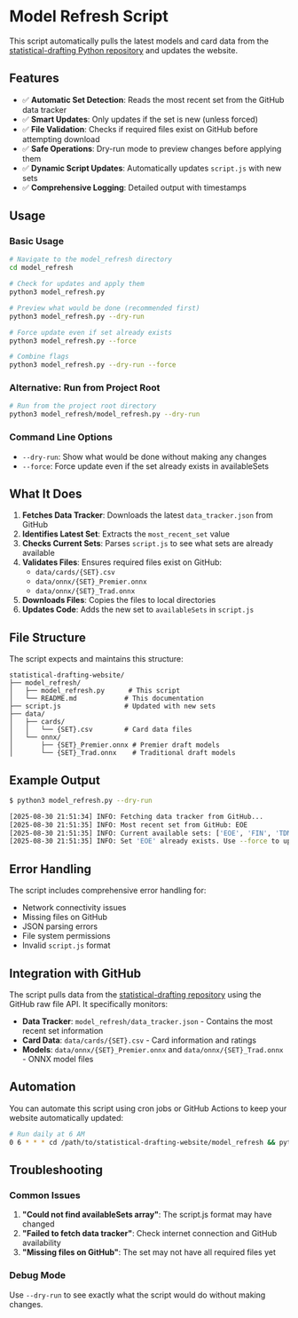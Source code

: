 # Model Refresh Script

This script automatically pulls the latest models and card data from the [statistical-drafting Python repository](https://github.com/danieljbrooks/statistical-drafting) and updates the website.

## Features

- ✅ **Automatic Set Detection**: Reads the most recent set from the GitHub data tracker
- ✅ **Smart Updates**: Only updates if the set is new (unless forced)
- ✅ **File Validation**: Checks if required files exist on GitHub before attempting download
- ✅ **Safe Operations**: Dry-run mode to preview changes before applying them
- ✅ **Dynamic Script Updates**: Automatically updates `script.js` with new sets
- ✅ **Comprehensive Logging**: Detailed output with timestamps

## Usage

### Basic Usage
```bash
# Navigate to the model_refresh directory
cd model_refresh

# Check for updates and apply them
python3 model_refresh.py

# Preview what would be done (recommended first)
python3 model_refresh.py --dry-run

# Force update even if set already exists
python3 model_refresh.py --force

# Combine flags
python3 model_refresh.py --dry-run --force
```

### Alternative: Run from Project Root
```bash
# Run from the project root directory
python3 model_refresh/model_refresh.py --dry-run
```

### Command Line Options

- `--dry-run`: Show what would be done without making any changes
- `--force`: Force update even if the set already exists in availableSets

## What It Does

1. **Fetches Data Tracker**: Downloads the latest `data_tracker.json` from GitHub
2. **Identifies Latest Set**: Extracts the `most_recent_set` value
3. **Checks Current Sets**: Parses `script.js` to see what sets are already available
4. **Validates Files**: Ensures required files exist on GitHub:
   - `data/cards/{SET}.csv`
   - `data/onnx/{SET}_Premier.onnx` 
   - `data/onnx/{SET}_Trad.onnx`
5. **Downloads Files**: Copies the files to local directories
6. **Updates Code**: Adds the new set to `availableSets` in `script.js`

## File Structure

The script expects and maintains this structure:
```
statistical-drafting-website/
├── model_refresh/
│   ├── model_refresh.py      # This script
│   └── README.md            # This documentation
├── script.js                # Updated with new sets
├── data/
│   ├── cards/
│   │   └── {SET}.csv        # Card data files
│   └── onnx/
│       ├── {SET}_Premier.onnx # Premier draft models
│       └── {SET}_Trad.onnx    # Traditional draft models
```

## Example Output

```bash
$ python3 model_refresh.py --dry-run

[2025-08-30 21:51:34] INFO: Fetching data tracker from GitHub...
[2025-08-30 21:51:35] INFO: Most recent set from GitHub: EOE
[2025-08-30 21:51:35] INFO: Current available sets: ['EOE', 'FIN', 'TDM', ...]
[2025-08-30 21:51:35] INFO: Set 'EOE' already exists. Use --force to update anyway.
```

## Error Handling

The script includes comprehensive error handling for:
- Network connectivity issues
- Missing files on GitHub
- JSON parsing errors
- File system permissions
- Invalid `script.js` format

## Integration with GitHub

The script pulls data from the [statistical-drafting repository](https://github.com/danieljbrooks/statistical-drafting) using the GitHub raw file API. It specifically monitors:

- **Data Tracker**: `model_refresh/data_tracker.json` - Contains the most recent set information
- **Card Data**: `data/cards/{SET}.csv` - Card information and ratings
- **Models**: `data/onnx/{SET}_Premier.onnx` and `data/onnx/{SET}_Trad.onnx` - ONNX model files

## Automation

You can automate this script using cron jobs or GitHub Actions to keep your website automatically updated:

```bash
# Run daily at 6 AM
0 6 * * * cd /path/to/statistical-drafting-website/model_refresh && python3 model_refresh.py
```

## Troubleshooting

### Common Issues

1. **"Could not find availableSets array"**: The script.js format may have changed
2. **"Failed to fetch data tracker"**: Check internet connection and GitHub availability
3. **"Missing files on GitHub"**: The set may not have all required files yet

### Debug Mode

Use `--dry-run` to see exactly what the script would do without making changes.
